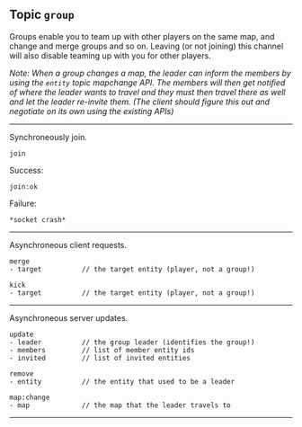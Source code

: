 ## Topic `group`

Groups enable you to team up with other players on the same map,
and change and merge groups and so on. Leaving (or not joining) this
channel will also disable teaming up with you for other players.

_Note: When a group changes a map, the leader can inform the members
by using the `entity` topic mapchange API. The members will then get
notified of where the leader wants to travel and they must then travel
there as well and let the leader re-invite them. (The client should
figure this out and negotiate on its own using the existing APIs)_

---

Synchroneously join.

```
join
```

Success:

```
join:ok
```

Failure:

```
*socket crash*
```

---

Asynchroneous client requests.

```
merge
- target          // the target entity (player, not a group!)
```

```
kick
- target          // the target entity (player, not a group!)
```

---

Asynchroneous server updates.

```
update
- leader          // the group leader (identifies the group!)
- members         // list of member entity ids
- invited         // list of invited entities
```

```
remove
- entity          // the entity that used to be a leader
```

```
map:change
- map             // the map that the leader travels to
```

---
